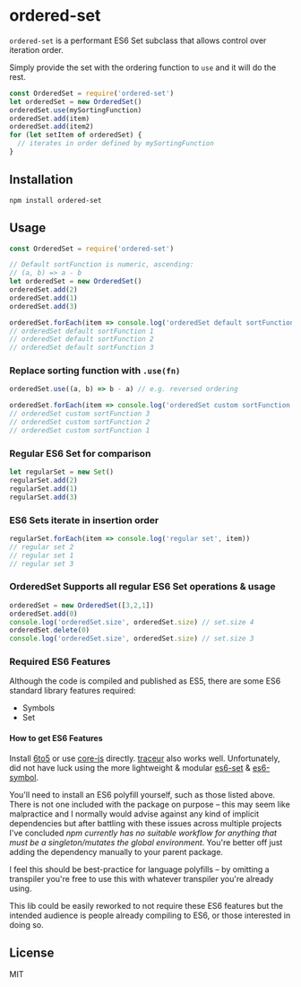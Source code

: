 # ordered-set

`ordered-set` is a performant ES6 Set subclass that allows control
over iteration order.

Simply provide the set with the ordering function to `use` and it will
do the rest.

```js
const OrderedSet = require('ordered-set')
let orderedSet = new OrderedSet()
orderedSet.use(mySortingFunction)
orderedSet.add(item)
orderedSet.add(item2)
for (let setItem of orderedSet) {
  // iterates in order defined by mySortingFunction
}
```

## Installation

```
npm install ordered-set
```

## Usage

```js
const OrderedSet = require('ordered-set')

// Default sortFunction is numeric, ascending:
// (a, b) => a - b
let orderedSet = new OrderedSet()
orderedSet.add(2)
orderedSet.add(1)
orderedSet.add(3)

orderedSet.forEach(item => console.log('orderedSet default sortFunction', item))
// orderedSet default sortFunction 1
// orderedSet default sortFunction 2
// orderedSet default sortFunction 3
```

### Replace sorting function with `.use(fn)`

```js
orderedSet.use((a, b) => b - a) // e.g. reversed ordering

orderedSet.forEach(item => console.log('orderedSet custom sortFunction', item))
// orderedSet custom sortFunction 3
// orderedSet custom sortFunction 2
// orderedSet custom sortFunction 1
```

### Regular ES6 Set for comparison

```js
let regularSet = new Set()
regularSet.add(2)
regularSet.add(1)
regularSet.add(3)
```

### ES6 Sets iterate in insertion order

```js
regularSet.forEach(item => console.log('regular set', item))
// regular set 2
// regular set 1
// regular set 3
```

### OrderedSet Supports all regular ES6 Set operations & usage

```js
orderedSet = new OrderedSet([3,2,1])
orderedSet.add(0)
console.log('orderedSet.size', orderedSet.size) // set.size 4
orderedSet.delete(0)
console.log('orderedSet.size', orderedSet.size) // set.size 3
```

### Required ES6 Features

Although the code is compiled and published as ES5, there are some ES6
standard library features required:

* Symbols
* Set


#### How to get ES6 Features

Install [6to5](https://6to5.org/) or use [core-js](https://github.com/zloirock/core-js) directly. [traceur](https://github.com/google/traceur-compiler) also works well.
Unfortunately, did not have luck using the more lightweight & modular [es6-set](https://github.com/medikoo/es6-set) & [es6-symbol](https://github.com/medikoo/es6-symbol).

You'll need to install an ES6 polyfill yourself, such as those listed
above. There is not one included with the package on purpose – this may
seem like malpractice and I normally would advise against any kind of
implicit dependencies but after battling with these issues across
multiple projects I've concluded *npm currently has no suitable workflow
for anything that must be a singleton/mutates the global environment*.
You're better off just adding the dependency manually to your parent
package.

I feel this should be best-practice for language polyfills – by omitting
a transpiler you're free to use this with whatever transpiler you're
already using.

This lib could be easily reworked to not require these ES6 features but
the intended audience is people already compiling to ES6, or those
interested in doing so.

## License

MIT
